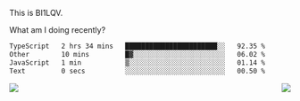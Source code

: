 This is BI1LQV.

What am I doing recently?

<!--START_SECTION:waka-->

```txt
TypeScript   2 hrs 34 mins   ███████████████████████░░   92.35 %
Other        10 mins         █▓░░░░░░░░░░░░░░░░░░░░░░░   06.02 %
JavaScript   1 min           ▒░░░░░░░░░░░░░░░░░░░░░░░░   01.14 %
Text         0 secs          ░░░░░░░░░░░░░░░░░░░░░░░░░   00.50 %
```

<!--END_SECTION:waka-->
<img align="right" src="https://github-readme-stats.vercel.app/api?username=bi1lqv&show_icons=true&count_private=true">

<img src="https://metrics.lecoq.io/bi1lqv?template=classic&base.activity=0&base.community=0&base.repositories=0&base.metadata=0&isocalendar=1&base=header%2C%20activity%2C%20community%2C%20repositories%2C%20metadata&base.indepth=false&base.hireable=false&isocalendar=false&isocalendar.duration=full-year&config.timezone=Asia%2FShanghai">
